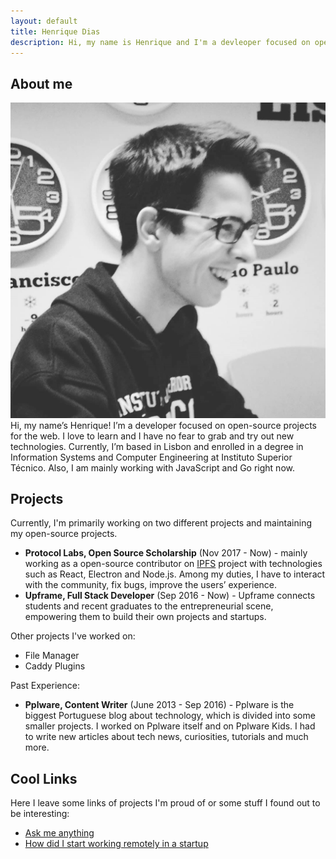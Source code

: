 ```yaml
---
layout: default
title: Henrique Dias
description: Hi, my name is Henrique and I'm a devleoper focused on open-source projects and on the web. I'm really excited about new technologies.
---
```


## About me

<img id="pic" src="/img/me.jpg">
Hi, my name’s Henrique! I’m a developer focused on open-source projects for the web. I love to learn and I have no fear to grab and try out new technologies. Currently, I’m based in Lisbon and enrolled in a degree in Information Systems and Computer Engineering at Instituto Superior Técnico. Also, I am mainly working with JavaScript and Go right now.

## Projects

Currently, I'm primarily working on two different projects and maintaining my open-source projects.

+ **Protocol Labs, Open Source Scholarship** (Nov 2017 - Now) - mainly working as a open-source contributor on [IPFS](https://ipfs.io) project with technologies such as React, Electron and Node.js. Among my duties, I have to interact with the community, fix bugs, improve the users’ experience.
+ **Upframe, Full Stack Developer** (Sep 2016 - Now) - Upframe connects students and recent graduates to the entrepreneurial scene, empowering them to build their own projects and startups.

Other projects I've worked on:

+ File Manager
+ Caddy Plugins

Past Experience:

+ **Pplware, Content Writer** (June 2013 - Sep 2016) - Pplware is the biggest Portuguese blog about technology,
which is divided into some smaller projects. I worked on Pplware itself and on Pplware Kids. I had to write new
articles about tech news, curiosities, tutorials and much more.

## Cool Links

Here I leave some links of projects I'm proud of or some stuff I found out to be interesting:

+ [Ask me anything](https://github.com/hacdias/ama)
+ [How did I start working remotely in a startup](https://medium.com/@hacdias/how-to-work-remotely-in-a-startup-3e35c59f2d3e)